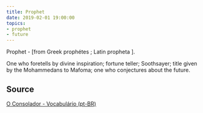 ```yaml
---
title: Prophet
date: 2019-02-01 19:00:00
topics:
- prophet 
- future
---
```


Prophet - [from Greek prophétes ; Latin propheta ]. 

One who foretells by divine inspiration; fortune teller; 
Soothsayer; title given by the Mohammedans to Mafoma; one who conjectures about 
the future.


## Source
[O Consolador - Vocabulário (pt-BR)](http://www.oconsolador.com.br/linkfixo/vocabulario/principal.html)
